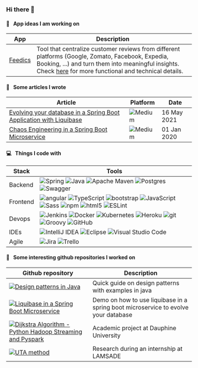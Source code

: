 ### Hi there 👋

#### :briefcase: &nbsp; App ideas I am working on
| App | Description |
|-----|-------------|
| [Feedics](/feedics/README.md) | Tool that centralize customer reviews from different platforms (Google, Zomato, Facebook, Expedia, Booking, ...) and turn them into meaningful insights. <br/> Check [here](/feedics/README.md) for more functional and technical details. | 

#### :page_facing_up: &nbsp; Some articles I wrote
| Article | Platform | Date |
|---------|----------|------|
| [Evolving your database in a Spring Boot Application with Liquibase](https://eliedhr.medium.com/evolving-your-database-in-a-spring-boot-application-with-liquibase-709aad8336c8) | ![Medium](https://img.shields.io/badge/Medium-%23000000.svg?style=flat-square&logo=Medium&logoColor=white) | 16 May 2021 |
| [Chaos Engineering in a Spring Boot Microservice](https://eliedhr.medium.com/chaos-engineering-in-a-spring-boot-microservice-8a17ad536ecf) | ![Medium](https://img.shields.io/badge/Medium-%23000000.svg?style=flat-square&logo=Medium&logoColor=white) | 01 Jan 2020 |

#### :computer: &nbsp; Things I code with
| Stack | Tools |
|-------|-------|
| Backend | <img alt="Spring" src="https://img.shields.io/badge/Spring-%236DB33F.svg?style=flat-square&logo=spring&logoColor=white" /> <img alt="Java" src="https://img.shields.io/badge/Java-%23ED8B00.svg?style=flat-square&logo=java&logoColor=white" /> <img alt="Apache Maven" src="https://img.shields.io/badge/Apache%20Maven-C71A36?style=flat-square&logo=Apache%20Maven&logoColor=white" /> <img alt="Postgres" src="https://img.shields.io/badge/Postgres-%23316192.svg?style=flat-square&logo=postgresql&logoColor=white" /> <img alt="Swagger" src="https://img.shields.io/badge/-Swagger-%23Clojure?style=flat-square&logo=swagger&logoColor=white" /> |
| Frontend | <img alt="angular" src="https://img.shields.io/badge/-Angular-DD0031?style=flat-square&logo=angular&logoColor=white" /> <img alt="TypeScript" src="https://img.shields.io/badge/-TypeScript-007ACC?style=flat-square&logo=typescript&logoColor=white" /> <img alt="bootstrap" src="https://img.shields.io/badge/Bootstrap-563D7C?style=flat-square&logo=bootstrap&logoColor=white" /> <img alt="JavaScript" src="https://img.shields.io/badge/JavaScript-F7DF1E?style=flat-square&logo=JavaScript&logoColor=white" /> <img alt="Sass" src="https://img.shields.io/badge/-Sass-CC6699?style=flat-square&logo=sass&logoColor=white" />  <img alt="npm" src="https://img.shields.io/badge/-NPM-CB3837?style=flat-square&logo=npm&logoColor=white" /> <img alt="html5" src="https://img.shields.io/badge/-HTML5-E34F26?style=flat-square&logo=html5&logoColor=white" /> <img alt="ESLint" src="https://img.shields.io/badge/ESLint-4B3263?style=flat-square&logo=eslint&logoColor=white" /> |
| Devops | <img alt="Jenkins" src="https://img.shields.io/badge/Jenkins-%232C5263.svg?style=flat-square&logo=Jenkins&logoColor=white" />  <img alt="Docker" src="https://img.shields.io/badge/-Docker-46a2f1?style=flat-square&logo=docker&logoColor=white" /> <img alt="Kubernetes" src="https://img.shields.io/badge/Kubernetes-%23326ce5.svg?style=flat-square&logo=kubernetes&logoColor=white" /> <img alt="Heroku" src="https://img.shields.io/badge/-Heroku-430098?style=flat-square&logo=heroku&logoColor=white" /> <img alt="git" src="https://img.shields.io/badge/-Git-F05032?style=flat-square&logo=git&logoColor=white" />   <img alt="Groovy" src="https://img.shields.io/badge/Apache%20Groovy-4298B8.svg?style=flat-square&logo=Apache+Groovy&logoColor=white" /> <img alt="GitHub" src="https://img.shields.io/badge/Github-%23121011.svg?style=flat-square&logo=GitHub&logoColor=white" /> |
| IDEs | <img alt="IntelliJ IDEA" src="https://img.shields.io/badge/IntelliJIDEA-000000.svg?style=flat-square&logo=intellij-idea&logoColor=white" /> <img alt="Eclipse" src="https://img.shields.io/badge/Eclipse-FE7A16.svg?style=flat-square&logo=Eclipse&logoColor=white" /> <img alt="Visual Studio Code" src="https://img.shields.io/badge/Visual%20Studio%20Code-0078d7.svg?style=flat-square&logo=visual-studio-code&logoColor=white" /> |
| Agile | <img alt="Jira" src="https://img.shields.io/badge/Jira-%230A0FFF.svg?style=flat-square&logo=Jira&logoColor=white" /> <img alt="Trello" src="https://img.shields.io/badge/Trello-%23026AA7.svg?style=flat-square&logo=Trello&logoColor=white" /> |

#### :file_folder: &nbsp; Some interesting github repositories I worked on
| Github repository | Description |
|-------------------|-------------|
| [![Design patterns in Java](https://img.shields.io/badge/Design%20Patterns%20in%20java-100000?style=flat-square&logo=github&logoColor=white)](https://github.com/elieahd/design-patterns) | Quick guide on design patterns with examples in java | 
| [![Liquibase in a Spring Boot Microservice](https://img.shields.io/badge/Liquibase%20In%20A%20Spring%20Boot%20Microservice-100000?style=flat-square&logo=github&logoColor=white)](https://github.com/elieahd/spring-boot-liquibase) | Demo on how to use liquibase in a spring boot microservice to evolve your database | 
| [![Dijkstra Algorithm - Python Hadoop Streaming and Pyspark](https://img.shields.io/badge/Dijkstra%20Algorithm%20Python%20Hadoop%20Streaming%20And%20Pyspark-100000?style=flat-square&logo=github&logoColor=white)](https://github.com/bilal-elchami/dijkstra-hadoop-spark) | Academic project at Dauphine University | 
| [![UTA method](https://img.shields.io/badge/UTA%20Method-100000?style=flat-square&logo=github&logoColor=white)](https://github.com/elieahd/decision-uta-method)  | Research during an internship at LAMSADE| 
